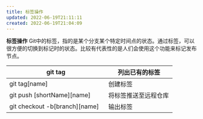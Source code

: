 ```yaml
---
title: 标签操作
updated: 2022-06-19T21:11:11
created: 2022-06-19T21:04:09
---
```


**标签操作**
Git中的标签，指的是某个分支某个特定时间点的状态。通过标签，可以很方便的切换到标记时的状态。比较有代表性的是人们会使用这个功能来标记发布节点。
<table>
<colgroup>
<col style="width: 59%" />
<col style="width: 40%" />
</colgroup>
<thead>
<tr class="header">
<th>git tag</th>
<th>列出已有的标签</th>
</tr>
</thead>
<tbody>
<tr class="odd">
<td>git tag[name]</td>
<td>创建标签</td>
</tr>
<tr class="even">
<td>git push [shortName][name]</td>
<td>将标签推送至远程仓库</td>
</tr>
<tr class="odd">
<td>git checkout -b[branch][name]</td>
<td>输出标签</td>
</tr>
</tbody>
</table>
